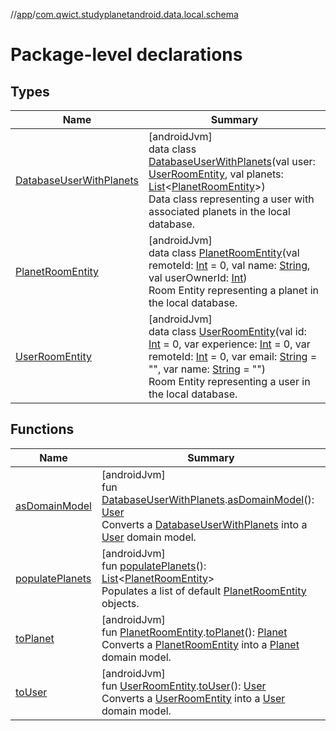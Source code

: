 //[app](../../index.md)/[com.qwict.studyplanetandroid.data.local.schema](index.md)

# Package-level declarations

## Types

| Name | Summary |
|---|---|
| [DatabaseUserWithPlanets](-database-user-with-planets/index.md) | [androidJvm]<br>data class [DatabaseUserWithPlanets](-database-user-with-planets/index.md)(val user: [UserRoomEntity](-user-room-entity/index.md), val planets: [List](https://kotlinlang.org/api/latest/jvm/stdlib/kotlin.collections/-list/index.html)&lt;[PlanetRoomEntity](-planet-room-entity/index.md)&gt;)<br>Data class representing a user with associated planets in the local database. |
| [PlanetRoomEntity](-planet-room-entity/index.md) | [androidJvm]<br>data class [PlanetRoomEntity](-planet-room-entity/index.md)(val remoteId: [Int](https://kotlinlang.org/api/latest/jvm/stdlib/kotlin/-int/index.html) = 0, val name: [String](https://kotlinlang.org/api/latest/jvm/stdlib/kotlin/-string/index.html), val userOwnerId: [Int](https://kotlinlang.org/api/latest/jvm/stdlib/kotlin/-int/index.html))<br>Room Entity representing a planet in the local database. |
| [UserRoomEntity](-user-room-entity/index.md) | [androidJvm]<br>data class [UserRoomEntity](-user-room-entity/index.md)(val id: [Int](https://kotlinlang.org/api/latest/jvm/stdlib/kotlin/-int/index.html) = 0, var experience: [Int](https://kotlinlang.org/api/latest/jvm/stdlib/kotlin/-int/index.html) = 0, var remoteId: [Int](https://kotlinlang.org/api/latest/jvm/stdlib/kotlin/-int/index.html) = 0, var email: [String](https://kotlinlang.org/api/latest/jvm/stdlib/kotlin/-string/index.html) = &quot;&quot;, var name: [String](https://kotlinlang.org/api/latest/jvm/stdlib/kotlin/-string/index.html) = &quot;&quot;)<br>Room Entity representing a user in the local database. |

## Functions

| Name | Summary |
|---|---|
| [asDomainModel](as-domain-model.md) | [androidJvm]<br>fun [DatabaseUserWithPlanets](-database-user-with-planets/index.md).[asDomainModel](as-domain-model.md)(): [User](../com.qwict.studyplanetandroid.domain.model/-user/index.md)<br>Converts a [DatabaseUserWithPlanets](-database-user-with-planets/index.md) into a [User](../com.qwict.studyplanetandroid.domain.model/-user/index.md) domain model. |
| [populatePlanets](populate-planets.md) | [androidJvm]<br>fun [populatePlanets](populate-planets.md)(): [List](https://kotlinlang.org/api/latest/jvm/stdlib/kotlin.collections/-list/index.html)&lt;[PlanetRoomEntity](-planet-room-entity/index.md)&gt;<br>Populates a list of default [PlanetRoomEntity](-planet-room-entity/index.md) objects. |
| [toPlanet](to-planet.md) | [androidJvm]<br>fun [PlanetRoomEntity](-planet-room-entity/index.md).[toPlanet](to-planet.md)(): [Planet](../com.qwict.studyplanetandroid.domain.model/-planet/index.md)<br>Converts a [PlanetRoomEntity](-planet-room-entity/index.md) into a [Planet](../com.qwict.studyplanetandroid.domain.model/-planet/index.md) domain model. |
| [toUser](to-user.md) | [androidJvm]<br>fun [UserRoomEntity](-user-room-entity/index.md).[toUser](to-user.md)(): [User](../com.qwict.studyplanetandroid.domain.model/-user/index.md)<br>Converts a [UserRoomEntity](-user-room-entity/index.md) into a [User](../com.qwict.studyplanetandroid.domain.model/-user/index.md) domain model. |
